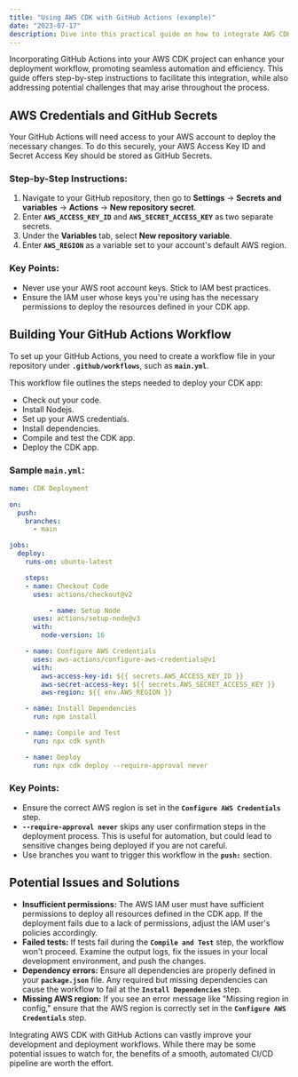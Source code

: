 ```yaml
---
title: "Using AWS CDK with GitHub Actions (example)"
date: "2023-07-17"
description: Dive into this practical guide on how to integrate AWS CDK with GitHub Actions for streamlined deployments, including step-by-step instructions, potential pitfalls, and their solutions.
---
```


Incorporating GitHub Actions into your AWS CDK project can enhance your deployment workflow, promoting seamless automation and efficiency. This guide offers step-by-step instructions to facilitate this integration, while also addressing potential challenges that may arise throughout the process.

## **AWS Credentials and GitHub Secrets**

Your GitHub Actions will need access to your AWS account to deploy the necessary changes. To do this securely, your AWS Access Key ID and Secret Access Key should be stored as GitHub Secrets.

### **Step-by-Step Instructions:**

1. Navigate to your GitHub repository, then go to **Settings** -> **Secrets and variables** -> **Actions** -> **New repository secret**.
2. Enter **`AWS_ACCESS_KEY_ID`** and **`AWS_SECRET_ACCESS_KEY`** as two separate secrets.
3. Under the **Variables** tab, select **New repository variable**.
4. Enter **`AWS_REGION`** as a variable set to your account's default AWS region.

### **Key Points:**

- Never use your AWS root account keys. Stick to IAM best practices.
- Ensure the IAM user whose keys you're using has the necessary permissions to deploy the resources defined in your CDK app.

## **Building Your GitHub Actions Workflow**

To set up your GitHub Actions, you need to create a workflow file in your repository under **`.github/workflows`**, such as **`main.yml`**.

This workflow file outlines the steps needed to deploy your CDK app:

- Check out your code.
- Install Nodejs.
- Set up your AWS credentials.
- Install dependencies.
- Compile and test the CDK app.
- Deploy the CDK app.

### **Sample `main.yml`:**

```yaml
name: CDK Deployment

on:
  push:
    branches:
      - main

jobs:
  deploy:
    runs-on: ubuntu-latest

    steps:
    - name: Checkout Code
      uses: actions/checkout@v2

		  - name: Setup Node
      uses: actions/setup-node@v3
      with:
        node-version: 16

    - name: Configure AWS Credentials
      uses: aws-actions/configure-aws-credentials@v1
      with:
        aws-access-key-id: ${{ secrets.AWS_ACCESS_KEY_ID }}
        aws-secret-access-key: ${{ secrets.AWS_SECRET_ACCESS_KEY }}
        aws-region: ${{ env.AWS_REGION }}

    - name: Install Dependencies
      run: npm install

    - name: Compile and Test
      run: npx cdk synth

    - name: Deploy
      run: npx cdk deploy --require-approval never

```

### **Key Points:**

- Ensure the correct AWS region is set in the **`Configure AWS Credentials`** step.
- **`--require-approval never`** skips any user confirmation steps in the deployment process. This is useful for automation, but could lead to sensitive changes being deployed if you are not careful.
- Use branches you want to trigger this workflow in the **`push:`** section.

## **Potential Issues and Solutions**

- **Insufficient permissions:** The AWS IAM user must have sufficient permissions to deploy all resources defined in the CDK app. If the deployment fails due to a lack of permissions, adjust the IAM user's policies accordingly.
- **Failed tests:** If tests fail during the **`Compile and Test`** step, the workflow won't proceed. Examine the output logs, fix the issues in your local development environment, and push the changes.
- **Dependency errors:** Ensure all dependencies are properly defined in your **`package.json`** file. Any required but missing dependencies can cause the workflow to fail at the **`Install Dependencies`** step.
- **Missing AWS region:** If you see an error message like "Missing region in config," ensure that the AWS region is correctly set in the **`Configure AWS Credentials`** step.

Integrating AWS CDK with GitHub Actions can vastly improve your development and deployment workflows. While there may be some potential issues to watch for, the benefits of a smooth, automated CI/CD pipeline are worth the effort.

